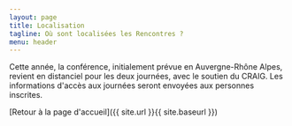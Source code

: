 ```yaml
---
layout: page
title: Localisation
tagline: Où sont localisées les Rencontres ?
menu: header
---
```


Cette année, la conférence, initialement prévue en Auvergne-Rhône Alpes, revient en distanciel pour les deux journées, avec le soutien du CRAIG. Les informations d'accès aux journées seront envoyées aux personnes inscrites.


[Retour à la page d'accueil]({{ site.url }}{{ site.baseurl }})
